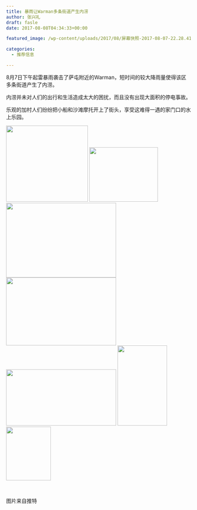 ```yaml
---
title: 暴雨让Warman多条街道产生内涝
author: 张兴礼
draft: fasle
date: 2017-08-08T04:34:33+00:00

featured_image: /wp-content/uploads/2017/08/屏幕快照-2017-08-07-22.28.41.png

categories:
  - 推荐信息

---
```

8月7日下午起雷暴雨袭击了萨屯附近的Warman，短时间的较大降雨量使得该区多条街道产生了内涝。

内涝并未对人们的出行和生活造成太大的困扰，而且没有出现大面积的停电事故。

乐观的加村人们纷纷把小船和沙滩摩托开上了街头，享受这难得一遇的家门口的水上乐园。

<img decoding="async" loading="lazy" class="alignnone size-full wp-image-1458" src="http://52sask.com/wp-content/uploads/2017/08/屏幕快照-2017-08-07-22.27.28.png" alt="" width="223" height="207" /> 

<img decoding="async" loading="lazy" class="alignnone size-full wp-image-1457" src="http://52sask.com/wp-content/uploads/2017/08/屏幕快照-2017-08-07-22.27.40.png" alt="" width="187" height="148" /> 

<img decoding="async" loading="lazy" class="alignnone size-medium wp-image-1456" src="http://52sask.com/wp-content/uploads/2017/08/屏幕快照-2017-08-07-22.27.59-300x203.png" alt="" width="300" height="203" srcset="http://192.168.2.100:800/wp-content/uploads/2017/08/屏幕快照-2017-08-07-22.27.59-300x203.png 300w, http://192.168.2.100:800/wp-content/uploads/2017/08/屏幕快照-2017-08-07-22.27.59.png 385w" sizes="(max-width: 300px) 100vw, 300px" /> 

<img decoding="async" loading="lazy" class="alignnone size-medium wp-image-1455" src="http://52sask.com/wp-content/uploads/2017/08/屏幕快照-2017-08-07-22.28.17-300x185.png" alt="" width="300" height="185" srcset="http://192.168.2.100:800/wp-content/uploads/2017/08/屏幕快照-2017-08-07-22.28.17-300x185.png 300w, http://192.168.2.100:800/wp-content/uploads/2017/08/屏幕快照-2017-08-07-22.28.17.png 421w" sizes="(max-width: 300px) 100vw, 300px" /> 

<img decoding="async" loading="lazy" class="alignnone size-medium wp-image-1454" src="http://52sask.com/wp-content/uploads/2017/08/屏幕快照-2017-08-07-22.28.41-300x153.png" alt="" width="300" height="153" srcset="http://192.168.2.100:800/wp-content/uploads/2017/08/屏幕快照-2017-08-07-22.28.41-300x153.png 300w, http://192.168.2.100:800/wp-content/uploads/2017/08/屏幕快照-2017-08-07-22.28.41.png 415w" sizes="(max-width: 300px) 100vw, 300px" /> 

<img decoding="async" loading="lazy" class="alignnone size-full wp-image-1453" src="http://52sask.com/wp-content/uploads/2017/08/屏幕快照-2017-08-07-22.29.11.png" alt="" width="135" height="218" /> 

<img decoding="async" loading="lazy" class="alignnone size-full wp-image-1452" src="http://52sask.com/wp-content/uploads/2017/08/屏幕快照-2017-08-07-22.32.46.png" alt="" width="122" height="146" /> 

&nbsp;

图片来自推特

&nbsp;
